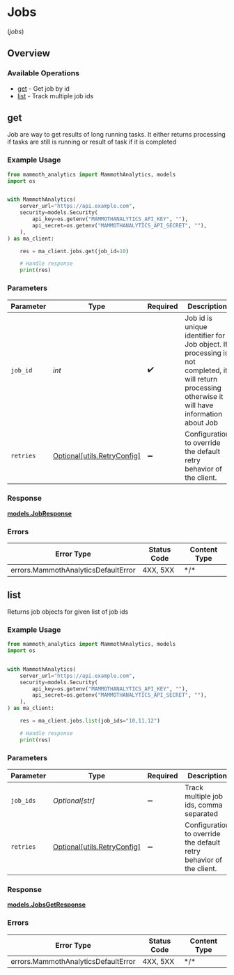 # Jobs
(*jobs*)

## Overview

### Available Operations

* [get](#get) - Get job by id
* [list](#list) - Track multiple job ids

## get

Job are way to get results of long running tasks.             It either returns processing if tasks are still is running or                 result of task if it is completed

### Example Usage

<!-- UsageSnippet language="python" operationID="GetJob" method="get" path="/jobs/{job_id}" -->
```python
from mammoth_analytics import MammothAnalytics, models
import os


with MammothAnalytics(
    server_url="https://api.example.com",
    security=models.Security(
        api_key=os.getenv("MAMMOTHANALYTICS_API_KEY", ""),
        api_secret=os.getenv("MAMMOTHANALYTICS_API_SECRET", ""),
    ),
) as ma_client:

    res = ma_client.jobs.get(job_id=10)

    # Handle response
    print(res)

```

### Parameters

| Parameter                                                                                                                                          | Type                                                                                                                                               | Required                                                                                                                                           | Description                                                                                                                                        | Example                                                                                                                                            |
| -------------------------------------------------------------------------------------------------------------------------------------------------- | -------------------------------------------------------------------------------------------------------------------------------------------------- | -------------------------------------------------------------------------------------------------------------------------------------------------- | -------------------------------------------------------------------------------------------------------------------------------------------------- | -------------------------------------------------------------------------------------------------------------------------------------------------- |
| `job_id`                                                                                                                                           | *int*                                                                                                                                              | :heavy_check_mark:                                                                                                                                 | Job id is unique identifier for Job object. If processing is not completed, it will return processing otherwise it will have information about Job | 10                                                                                                                                                 |
| `retries`                                                                                                                                          | [Optional[utils.RetryConfig]](../../models/utils/retryconfig.md)                                                                                   | :heavy_minus_sign:                                                                                                                                 | Configuration to override the default retry behavior of the client.                                                                                |                                                                                                                                                    |

### Response

**[models.JobResponse](../../models/jobresponse.md)**

### Errors

| Error Type                          | Status Code                         | Content Type                        |
| ----------------------------------- | ----------------------------------- | ----------------------------------- |
| errors.MammothAnalyticsDefaultError | 4XX, 5XX                            | \*/\*                               |

## list

Returns job objects for given list of job ids

### Example Usage

<!-- UsageSnippet language="python" operationID="GetJobs" method="get" path="/jobs" -->
```python
from mammoth_analytics import MammothAnalytics, models
import os


with MammothAnalytics(
    server_url="https://api.example.com",
    security=models.Security(
        api_key=os.getenv("MAMMOTHANALYTICS_API_KEY", ""),
        api_secret=os.getenv("MAMMOTHANALYTICS_API_SECRET", ""),
    ),
) as ma_client:

    res = ma_client.jobs.list(job_ids="10,11,12")

    # Handle response
    print(res)

```

### Parameters

| Parameter                                                           | Type                                                                | Required                                                            | Description                                                         | Example                                                             |
| ------------------------------------------------------------------- | ------------------------------------------------------------------- | ------------------------------------------------------------------- | ------------------------------------------------------------------- | ------------------------------------------------------------------- |
| `job_ids`                                                           | *Optional[str]*                                                     | :heavy_minus_sign:                                                  | Track multiple job ids, comma separated                             | 10,11,12                                                            |
| `retries`                                                           | [Optional[utils.RetryConfig]](../../models/utils/retryconfig.md)    | :heavy_minus_sign:                                                  | Configuration to override the default retry behavior of the client. |                                                                     |

### Response

**[models.JobsGetResponse](../../models/jobsgetresponse.md)**

### Errors

| Error Type                          | Status Code                         | Content Type                        |
| ----------------------------------- | ----------------------------------- | ----------------------------------- |
| errors.MammothAnalyticsDefaultError | 4XX, 5XX                            | \*/\*                               |
